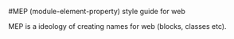 #MEP (module-element-property) style guide for web

MEP is a ideology of creating names for web (blocks, classes etc).